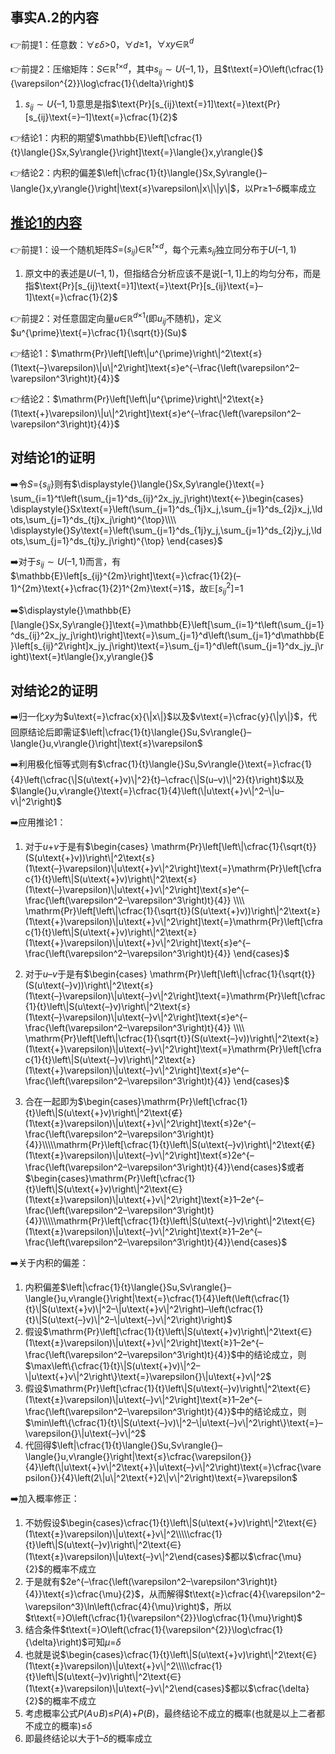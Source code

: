 ## 事实$\textbf{A.2}$的内容

👉前提$1$：任意数：$\forall\varepsilon\delta\text{>}0$，$\forall{d}\text{≥}1$，$\forall{}xy\text{∈}\mathbb{R}^{d}$

👉前提$2$：压缩矩阵：$S\text{∈}\mathbb{R}^{t\text{×}d}$，其中$s_{ij}\sim{}U\{–1,1\}$，且$t\text{=}O\left(\cfrac{1}{\varepsilon^{2}}\log\cfrac{1}{\delta}\right)$

1. $s_{ij}\sim{}U\{–1,1\}$意思是指$\text{Pr}[s_{ij}\text{=}1]\text{=}\text{Pr}[s_{ij}\text{=}–1]\text{=}\cfrac{1}{2}$

👉结论$1$：内积的期望$\mathbb{E}\left[\cfrac{1}{t}\langle{}Sx,Sy\rangle{}\right]\text{=}\langle{}x,y\rangle{}$

👉结论$2$：内积的偏差$\left|\cfrac{1}{t}\langle{}Sx,Sy\rangle{}–\langle{}x,y\rangle{}\right|\text{≤}\varepsilon\|x\|\|y\|$，以$\text{Pr}\text{≥}1\text{–}\delta$概率成立

## [推论$\textbf{1}$的内容](证明05-引文-推论1) 

👉前提$1$：设一个随机矩阵$S\text{=}(s_{ij})\text{∈}\mathbb{R}^{t\text{×}d}$，每个元素$s_{ij}$独立同分布于$U(–1,1)$

1. 原文中的表述是$U(–1,1)$，但指结合分析应该不是说$[–1,1]$上的均匀分布，而是指$\text{Pr}[s_{ij}\text{=}1]\text{=}\text{Pr}[s_{ij}\text{=}–1]\text{=}\cfrac{1}{2}$

👉前提$2$：对任意固定向量$u\text{∈}\mathbb{R}^{d\text{×}1}$(即$u_{ij}$不随机)，定义$u^{\prime}\text{=}\cfrac{1}{\sqrt{t}}(Su)$

👉结论$1$：$\mathrm{Pr}\left[\left\|u^{\prime}\right\|^2\text{≤}(1\text{–}\varepsilon)\|u\|^2\right]\text{≤}e^{–\frac{\left(\varepsilon^2–\varepsilon^3\right)t}{4}}$

👉结论$2$：$\mathrm{Pr}\left[\left\|u^{\prime}\right\|^2\text{≥}(1\text{+}\varepsilon)\|u\|^2\right]\text{≤}e^{–\frac{\left(\varepsilon^2–\varepsilon^3\right)t}{4}}$

## 对结论$\textbf{1}$的证明

➡️令$S\text{=}\{s_{ij}\}$则有$\displaystyle{}\langle{}Sx,Sy\rangle{}\text{=}
\sum_{i=1}^t\left(\sum_{j=1}^ds_{ij}^2x_jy_j\right)\text{←}\begin{cases}
\displaystyle{}Sx\text{=}\left(\sum_{j=1}^ds_{1j}x_j,\sum_{j=1}^ds_{2j}x_j,\ldots,\sum_{j=1}^ds_{tj}x_j\right)^{\top}\\\\
\displaystyle{}Sy\text{=}\left(\sum_{j=1}^ds_{1j}y_j,\sum_{j=1}^ds_{2j}y_j,\ldots,\sum_{j=1}^ds_{tj}y_j\right)^{\top}
\end{cases}$

➡️对于$s_{ij}\sim{}U(–1,1)$而言，有$\mathbb{E}\left[s_{ij}^{2m}\right]\text{=}\cfrac{1}{2}(–1)^{2m}\text{+}\cfrac{1}{2}1^{2m}\text{=}1$，故$\displaystyle{}\mathbb{E}\left[s_{ij}^2\right]\text{=}1$

➡️$\displaystyle{}\mathbb{E}[\langle{}Sx,Sy\rangle{}]\text{=}\mathbb{E}\left[\sum_{i=1}^t\left(\sum_{j=1}^ds_{ij}^2x_jy_j\right)\right]\text{=}\sum_{j=1}^d\left(\sum_{j=1}^d\mathbb{E}\left[s_{ij}^2\right]x_jy_j\right)\text{=}\sum_{j=1}^d\left(\sum_{j=1}^dx_jy_j\right)\text{=}t\langle{}x,y\rangle{}$

## 对结论$\textbf{2}$的证明

➡️归一化$xy$为$u\text{=}\cfrac{x}{\|x\|}$以及$v\text{=}\cfrac{y}{\|y\|}$，代回原结论后即需证$\left|\cfrac{1}{t}\langle{}Su,Sv\rangle{}–\langle{}u,v\rangle{}\right|\text{≤}\varepsilon$

➡️利用极化恒等式则有$\cfrac{1}{t}\langle{}Su,Sv\rangle{}\text{=}\cfrac{1}{4}\left(\cfrac{\|S(u\text{+}v)\|^2}{t}–\cfrac{\|S(u–v)\|^2}{t}\right)$以及$\langle{}u,v\rangle{}\text{=}\cfrac{1}{4}\left(\|u\text{+}v\|^2–\|u–v\|^2\right)$

➡️应用推论$1$：

1. 对于$u\text{+}v$于是有$\begin{cases}
   \mathrm{Pr}\left[\left\|\cfrac{1}{\sqrt{t}}(S(u\text{+}v))\right\|^2\text{≤}(1\text{–}\varepsilon)\|u\text{+}v\|^2\right]\text{=}\mathrm{Pr}\left[\cfrac{1}{t}\left\|S(u\text{+}v)\right\|^2\text{≤}(1\text{–}\varepsilon)\|u\text{+}v\|^2\right]\text{≤}e^{–\frac{\left(\varepsilon^2–\varepsilon^3\right)t}{4}}
   \\\\
   \mathrm{Pr}\left[\left\|\cfrac{1}{\sqrt{t}}(S(u\text{+}v))\right\|^2\text{≥}(1\text{+}\varepsilon)\|u\text{+}v\|^2\right]\text{=}\mathrm{Pr}\left[\cfrac{1}{t}\left\|S(u\text{+}v)\right\|^2\text{≥}(1\text{+}\varepsilon)\|u\text{+}v\|^2\right]\text{≤}e^{–\frac{\left(\varepsilon^2–\varepsilon^3\right)t}{4}}
   \end{cases}$

2. 对于$u\text{–}v$于是有$\begin{cases}
   \mathrm{Pr}\left[\left\|\cfrac{1}{\sqrt{t}}(S(u\text{–}v))\right\|^2\text{≤}(1\text{–}\varepsilon)\|u\text{–}v\|^2\right]\text{=}\mathrm{Pr}\left[\cfrac{1}{t}\left\|S(u\text{–}v)\right\|^2\text{≤}(1\text{–}\varepsilon)\|u\text{–}v\|^2\right]\text{≤}e^{–\frac{\left(\varepsilon^2–\varepsilon^3\right)t}{4}}
   \\\\
   \mathrm{Pr}\left[\left\|\cfrac{1}{\sqrt{t}}(S(u\text{–}v))\right\|^2\text{≥}(1\text{+}\varepsilon)\|u\text{–}v\|^2\right]\text{=}\mathrm{Pr}\left[\cfrac{1}{t}\left\|S(u\text{–}v)\right\|^2\text{≥}(1\text{+}\varepsilon)\|u\text{–}v\|^2\right]\text{≤}e^{–\frac{\left(\varepsilon^2–\varepsilon^3\right)t}{4}}
   \end{cases}$

3. 合在一起即为$\begin{cases}\mathrm{Pr}\left[\cfrac{1}{t}\left\|S(u\text{+}v)\right\|^2\text{∉}(1\text{±}\varepsilon)\|u\text{+}v\|^2\right]\text{≤}2e^{–\frac{\left(\varepsilon^2–\varepsilon^3\right)t}{4}}\\\\\mathrm{Pr}\left[\cfrac{1}{t}\left\|S(u\text{–}v)\right\|^2\text{∉}(1\text{±}\varepsilon)\|u\text{–}v\|^2\right]\text{≤}2e^{–\frac{\left(\varepsilon^2–\varepsilon^3\right)t}{4}}\end{cases}$或者$\begin{cases}\mathrm{Pr}\left[\cfrac{1}{t}\left\|S(u\text{+}v)\right\|^2\text{∈}(1\text{±}\varepsilon)\|u\text{+}v\|^2\right]\text{≥}1–2e^{–\frac{\left(\varepsilon^2–\varepsilon^3\right)t}{4}}\\\\\mathrm{Pr}\left[\cfrac{1}{t}\left\|S(u\text{–}v)\right\|^2\text{∈}(1\text{±}\varepsilon)\|u\text{–}v\|^2\right]\text{≥}1–2e^{–\frac{\left(\varepsilon^2–\varepsilon^3\right)t}{4}}\end{cases}$

➡️关于内积的偏差：

1. 内积偏差$\left|\cfrac{1}{t}\langle{}Su,Sv\rangle{}–\langle{}u,v\rangle{}\right|\text{=}\cfrac{1}{4}\left(\left(\cfrac{1}{t}\|S(u\text{+}v)\|^2–\|u\text{+}v\|^2\right)–\left(\cfrac{1}{t}\|S(u\text{–}v)\|^2–\|u\text{–}v\|^2\right)\right)$
2. 假设$\mathrm{Pr}\left[\cfrac{1}{t}\left\|S(u\text{+}v)\right\|^2\text{∈}(1\text{±}\varepsilon)\|u\text{+}v\|^2\right]\text{≥}1–2e^{–\frac{\left(\varepsilon^2–\varepsilon^3\right)t}{4}}$中的结论成立，则$\max\left\{\cfrac{1}{t}\|S(u\text{+}v)\|^2–\|u\text{+}v\|^2\right\}\text{=}\varepsilon{}\|u\text{+}v\|^2$
3. 假设$\mathrm{Pr}\left[\cfrac{1}{t}\left\|S(u\text{–}v)\right\|^2\text{∈}(1\text{±}\varepsilon)\|u\text{–}v\|^2\right]\text{≥}1–2e^{–\frac{\left(\varepsilon^2–\varepsilon^3\right)t}{4}}$中的结论成立，则$\min\left\{\cfrac{1}{t}\|S(u\text{–}v)\|^2–\|u\text{–}v\|^2\right\}\text{=}–\varepsilon{}\|u\text{–}v\|^2$
4. 代回得$\left|\cfrac{1}{t}\langle{}Su,Sv\rangle{}–\langle{}u,v\rangle{}\right|\text{≤}\cfrac{\varepsilon{}}{4}\left(\|u\text{+}v\|^2\text{+}\|u\text{–}v\|^2\right)\text{=}\cfrac{\varepsilon{}}{4}\left(2\|u\|^2\text{+}2\|v\|^2\right)\text{=}\varepsilon$

➡️加入概率修正：

1. 不妨假设$\begin{cases}\cfrac{1}{t}\left\|S(u\text{+}v)\right\|^2\text{∈}(1\text{±}\varepsilon)\|u\text{+}v\|^2\\\\\cfrac{1}{t}\left\|S(u\text{–}v)\right\|^2\text{∈}(1\text{±}\varepsilon)\|u\text{–}v\|^2\end{cases}$都以$\cfrac{\mu}{2}$的概率不成立
2. 于是就有$2e^{–\frac{\left(\varepsilon^2–\varepsilon^3\right)t}{4}}\text{≤}\cfrac{\mu}{2}$，从而解得$t\text{≥}\cfrac{4}{\varepsilon^2–\varepsilon^3}\ln\left(\cfrac{4}{\mu}\right)$，所以$t\text{=}O\left(\cfrac{1}{\varepsilon^{2}}\log\cfrac{1}{\mu}\right)$
3. 结合条件$t\text{=}O\left(\cfrac{1}{\varepsilon^{2}}\log\cfrac{1}{\delta}\right)$可知$\mu\text{=}\delta$
4. 也就是说$\begin{cases}\cfrac{1}{t}\left\|S(u\text{+}v)\right\|^2\text{∈}(1\text{±}\varepsilon)\|u\text{+}v\|^2\\\\\cfrac{1}{t}\left\|S(u\text{–}v)\right\|^2\text{∈}(1\text{±}\varepsilon)\|u\text{–}v\|^2\end{cases}$都以$\cfrac{\delta}{2}$的概率不成立
5. 考虑概率公式$P(A\text{∪}B)\text{≤}P(A)\text{+}P(B)$，最终结论不成立的概率(也就是以上二者都不成立的概率)$\text{≤}\delta$
6. 即最终结论以大于$1\text{–}\delta$的概率成立







